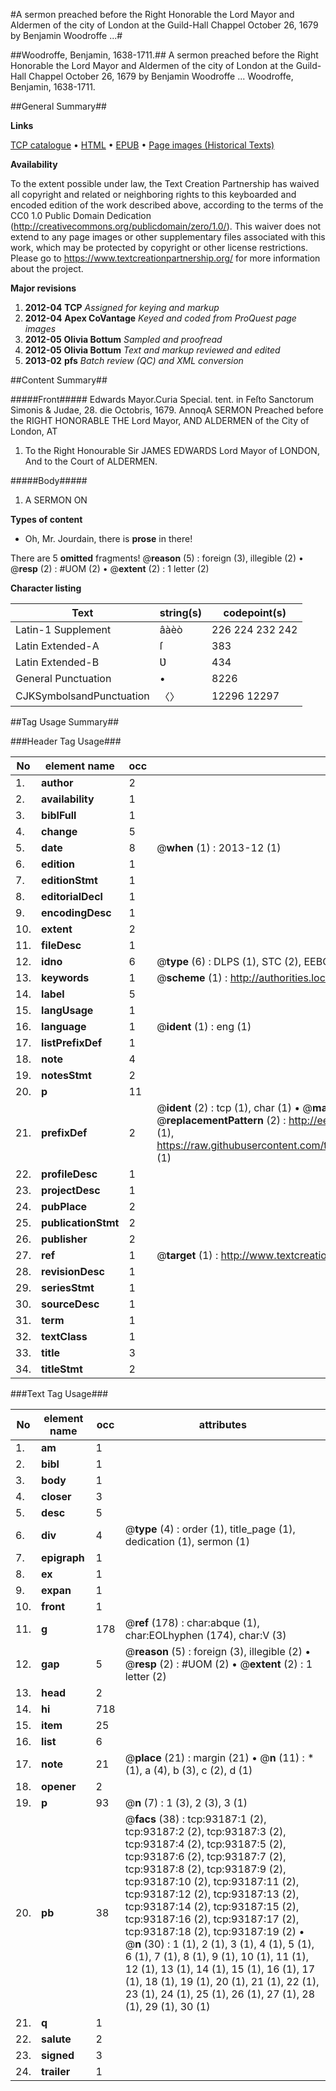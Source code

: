 #A sermon preached before the Right Honorable the Lord Mayor and Aldermen of the city of London at the Guild-Hall Chappel October 26, 1679 by Benjamin Woodroffe ...#

##Woodroffe, Benjamin, 1638-1711.##
A sermon preached before the Right Honorable the Lord Mayor and Aldermen of the city of London at the Guild-Hall Chappel October 26, 1679 by Benjamin Woodroffe ...
Woodroffe, Benjamin, 1638-1711.

##General Summary##

**Links**

[TCP catalogue](http://www.ota.ox.ac.uk/tcp/)  • 
[HTML](http://tei.it.ox.ac.uk/tcp/Texts-HTML/free/A66/A66984.html)  • 
[EPUB](http://tei.it.ox.ac.uk/tcp/Texts-EPUB/free/A66/A66984.epub) • 
[Page images (Historical Texts)](https://historicaltexts.jisc.ac.uk/eebo-12743897e)

**Availability**

To the extent possible under law, the Text Creation Partnership has waived all copyright and related or neighboring rights to this keyboarded and encoded edition of the work described above, according to the terms of the CC0 1.0 Public Domain Dedication (http://creativecommons.org/publicdomain/zero/1.0/). This waiver does not extend to any page images or other supplementary files associated with this work, which may be protected by copyright or other license restrictions. Please go to https://www.textcreationpartnership.org/ for more information about the project.

**Major revisions**

1. __2012-04__ __TCP__ *Assigned for keying and markup*
1. __2012-04__ __Apex CoVantage__ *Keyed and coded from ProQuest page images*
1. __2012-05__ __Olivia Bottum__ *Sampled and proofread*
1. __2012-05__ __Olivia Bottum__ *Text and markup reviewed and edited*
1. __2013-02__ __pfs__ *Batch review (QC) and XML conversion*

##Content Summary##

#####Front#####
Edwards Mayor.Curia Special. tent. in Feſto Sanctorum Simonis & Judae, 28. die Octobris, 1679. AnnoqA SERMON Preached before the RIGHT HONORABLE THE Lord Mayor, AND ALDERMEN of the City of London, AT 
1. To the Right Honourable Sir JAMES EDWARDS Lord Mayor of LONDON, And to the Court of ALDERMEN.

#####Body#####

1. A SERMON ON

**Types of content**

  * Oh, Mr. Jourdain, there is **prose** in there!

There are 5 **omitted** fragments! 
 @__reason__ (5) : foreign (3), illegible (2)  •  @__resp__ (2) : #UOM (2)  •  @__extent__ (2) : 1 letter (2)

**Character listing**


|Text|string(s)|codepoint(s)|
|---|---|---|
|Latin-1 Supplement|âàèò|226 224 232 242|
|Latin Extended-A|ſ|383|
|Latin Extended-B|Ʋ|434|
|General Punctuation|•|8226|
|CJKSymbolsandPunctuation|〈〉|12296 12297|

##Tag Usage Summary##

###Header Tag Usage###

|No|element name|occ|attributes|
|---|---|---|---|
|1.|__author__|2||
|2.|__availability__|1||
|3.|__biblFull__|1||
|4.|__change__|5||
|5.|__date__|8| @__when__ (1) : 2013-12 (1)|
|6.|__edition__|1||
|7.|__editionStmt__|1||
|8.|__editorialDecl__|1||
|9.|__encodingDesc__|1||
|10.|__extent__|2||
|11.|__fileDesc__|1||
|12.|__idno__|6| @__type__ (6) : DLPS (1), STC (2), EEBO-CITATION (1), OCLC (1), VID (1)|
|13.|__keywords__|1| @__scheme__ (1) : http://authorities.loc.gov/ (1)|
|14.|__label__|5||
|15.|__langUsage__|1||
|16.|__language__|1| @__ident__ (1) : eng (1)|
|17.|__listPrefixDef__|1||
|18.|__note__|4||
|19.|__notesStmt__|2||
|20.|__p__|11||
|21.|__prefixDef__|2| @__ident__ (2) : tcp (1), char (1)  •  @__matchPattern__ (2) : ([0-9\-]+):([0-9IVX]+) (1), (.+) (1)  •  @__replacementPattern__ (2) : http://eebo.chadwyck.com/downloadtiff?vid=$1&page=$2 (1), https://raw.githubusercontent.com/textcreationpartnership/Texts/master/tcpchars.xml#$1 (1)|
|22.|__profileDesc__|1||
|23.|__projectDesc__|1||
|24.|__pubPlace__|2||
|25.|__publicationStmt__|2||
|26.|__publisher__|2||
|27.|__ref__|1| @__target__ (1) : http://www.textcreationpartnership.org/docs/. (1)|
|28.|__revisionDesc__|1||
|29.|__seriesStmt__|1||
|30.|__sourceDesc__|1||
|31.|__term__|1||
|32.|__textClass__|1||
|33.|__title__|3||
|34.|__titleStmt__|2||


###Text Tag Usage###

|No|element name|occ|attributes|
|---|---|---|---|
|1.|__am__|1||
|2.|__bibl__|1||
|3.|__body__|1||
|4.|__closer__|3||
|5.|__desc__|5||
|6.|__div__|4| @__type__ (4) : order (1), title_page (1), dedication (1), sermon (1)|
|7.|__epigraph__|1||
|8.|__ex__|1||
|9.|__expan__|1||
|10.|__front__|1||
|11.|__g__|178| @__ref__ (178) : char:abque (1), char:EOLhyphen (174), char:V (3)|
|12.|__gap__|5| @__reason__ (5) : foreign (3), illegible (2)  •  @__resp__ (2) : #UOM (2)  •  @__extent__ (2) : 1 letter (2)|
|13.|__head__|2||
|14.|__hi__|718||
|15.|__item__|25||
|16.|__list__|6||
|17.|__note__|21| @__place__ (21) : margin (21)  •  @__n__ (11) : * (1), a (4), b (3), c (2), d (1)|
|18.|__opener__|2||
|19.|__p__|93| @__n__ (7) : 1 (3), 2 (3), 3 (1)|
|20.|__pb__|38| @__facs__ (38) : tcp:93187:1 (2), tcp:93187:2 (2), tcp:93187:3 (2), tcp:93187:4 (2), tcp:93187:5 (2), tcp:93187:6 (2), tcp:93187:7 (2), tcp:93187:8 (2), tcp:93187:9 (2), tcp:93187:10 (2), tcp:93187:11 (2), tcp:93187:12 (2), tcp:93187:13 (2), tcp:93187:14 (2), tcp:93187:15 (2), tcp:93187:16 (2), tcp:93187:17 (2), tcp:93187:18 (2), tcp:93187:19 (2)  •  @__n__ (30) : 1 (1), 2 (1), 3 (1), 4 (1), 5 (1), 6 (1), 7 (1), 8 (1), 9 (1), 10 (1), 11 (1), 12 (1), 13 (1), 14 (1), 15 (1), 16 (1), 17 (1), 18 (1), 19 (1), 20 (1), 21 (1), 22 (1), 23 (1), 24 (1), 25 (1), 26 (1), 27 (1), 28 (1), 29 (1), 30 (1)|
|21.|__q__|1||
|22.|__salute__|2||
|23.|__signed__|3||
|24.|__trailer__|1||
